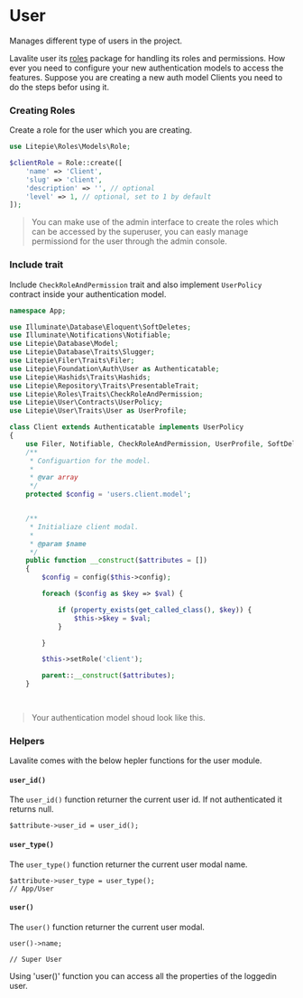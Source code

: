 # User

Manages different type of users in the project.

Lavalite user its [roles](http://lavalite.org/docs/master/roles) package for handling its roles and permissions. How ever you need to configure your new authentication models to access the features. Suppose you are creating  a new auth model  Clients you need to do the steps befor using it.

### Creating Roles
Create a role for the user which you are creating.

```php
use Litepie\Roles\Models\Role;

$clientRole = Role::create([
    'name' => 'Client',
    'slug' => 'client',
    'description' => '', // optional
    'level' => 1, // optional, set to 1 by default
]);
```
> You can make use of the admin interface to create the roles which can be accessed by the superuser, you can easly manage permissiond for the user through the admin console.

### Include trait
Include `CheckRoleAndPermission` trait and also implement `UserPolicy` contract inside your authentication model.

```php
namespace App;

use Illuminate\Database\Eloquent\SoftDeletes;
use Illuminate\Notifications\Notifiable;
use Litepie\Database\Model;
use Litepie\Database\Traits\Slugger;
use Litepie\Filer\Traits\Filer;
use Litepie\Foundation\Auth\User as Authenticatable;
use Litepie\Hashids\Traits\Hashids;
use Litepie\Repository\Traits\PresentableTrait;
use Litepie\Roles\Traits\CheckRoleAndPermission;
use Litepie\User\Contracts\UserPolicy;
use Litepie\User\Traits\User as UserProfile;

class Client extends Authenticatable implements UserPolicy
{
    use Filer, Notifiable, CheckRoleAndPermission, UserProfile, SoftDeletes, Hashids, Slugger, PresentableTrait;
    /**
     * Configuartion for the model.
     *
     * @var array
     */
    protected $config = 'users.client.model';


    /**
     * Initialiaze client modal.
     *
     * @param $name
     */
    public function __construct($attributes = [])
    {
        $config = config($this->config);

        foreach ($config as $key => $val) {

            if (property_exists(get_called_class(), $key)) {
                $this->$key = $val;
            }

        }

        $this->setRole('client');

        parent::__construct($attributes);
    }

    

```
 
 > Your authentication model shoud look like this.

### Helpers

Lavalite comes with the below hepler functions for the user module.

#### `user_id()`

The  `user_id()` function returner the current user id. If not authenticated it returns null.
    
    $attribute->user_id = user_id();

#### `user_type()` 

The  `user_type()` function returner the current user modal name.
    
    $attribute->user_type = user_type();
    // App/User

#### `user()` 

The  `user()` function returner the current user modal.
    
    user()->name;

    // Super User

Using 'user()' function you can access all the properties of the loggedin user.
